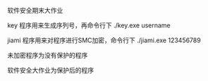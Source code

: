 软件安全期末大作业

key 程序用来生成序列号，再命令行下 ./key.exe username

jiami 程序用来对程序进行SMC加密，命令行下 ./jiami.exe 123456789

未加密程序为没有保护的程序

软件安全大作业为保护后的程序